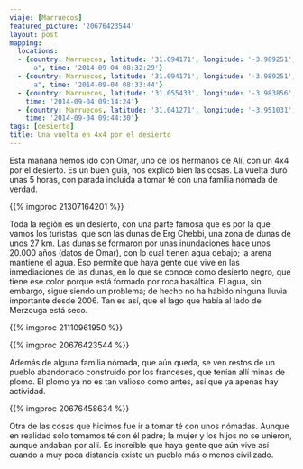 ```yaml
---
viaje: [Marruecos]
featured_picture: '20676423544'
layout: post
mapping:
  locations:
  - {country: Marruecos, latitude: '31.094171', longitude: '-3.989251', place: "Er-Rachidí\
      a", time: '2014-09-04 08:32:29'}
  - {country: Marruecos, latitude: '31.094171', longitude: '-3.989251', place: "Er-Rachidí\
      a", time: '2014-09-04 08:33:44'}
  - {country: Marruecos, latitude: '31.055433', longitude: '-3.983856', place: Mfis,
    time: '2014-09-04 09:14:24'}
  - {country: Marruecos, latitude: '31.041271', longitude: '-3.951031', place: Mfis,
    time: '2014-09-04 09:44:30'}
tags: [desierto]
title: Una vuelta en 4x4 por el desierto
---
```

Esta mañana hemos ido con Omar, uno de los hermanos de Alí, con un 4x4 por el desierto. Es un buen guía, nos explicó bien las cosas. La vuelta duró unas 5 horas, con parada incluida a tomar té con una familia nómada de verdad.

{{% imgproc 21307164201 %}}

Toda la región es un desierto, con una parte famosa que es por la que vamos los turistas, que son las dunas de Erg Chebbi, una zona de dunas de unos 27 km. Las dunas se formaron por unas inundaciones hace unos 20.000 años (datos de Omar), con lo cual tienen agua debajo; la arena mantiene el agua. Eso permite que haya gente que vive en las inmediaciones de las dunas, en lo que se conoce como desierto negro, que tiene ese color porque está formado por roca basáltica. El agua, sin embargo, sigue siendo un problema; de hecho no ha habido ninguna lluvia importante desde 2006. Tan es así, que el lago que había al lado de Merzouga está seco.

{{% imgproc 21110961950 %}}

{{% imgproc 20676423544 %}}

Además de alguna familia nómada, que aún queda, se ven restos de un pueblo abandonado construido por los franceses, que tenían allí minas de plomo. El plomo ya no es tan valioso como antes, así que ya apenas hay actividad.

{{% imgproc 20676458634 %}}

Otra de las cosas que hicimos fue ir a tomar té con unos nómadas. Aunque en realidad sólo tomamos té con él padre; la mujer y los hijos no se unieron, aunque andaban por allí. Es increíble que haya gente que aún vive así cuando a muy poca distancia existe un pueblo más o menos civilizado.
